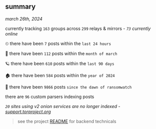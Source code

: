 
## summary
_march 26th, 2024_

currently tracking `163` groups across `299` relays & mirrors - _`73` currently online_

⏲ there have been `7` posts within the `last 24 hours`

🦈 there have been `112` posts within the `month of march`

🪐 there have been `610` posts within the `last 90 days`

🏚 there have been `584` posts within the `year of 2024`

🦕 there have been `9866` posts `since the dawn of ransomwatch`

there are `96` custom parsers indexing posts

_`20` sites using v2 onion services are no longer indexed - [support.torproject.org](https://support.torproject.org/onionservices/v2-deprecation/)_

> see the project [README](https://github.com/joshhighet/ransomwatch#ransomwatch--) for backend technicals
